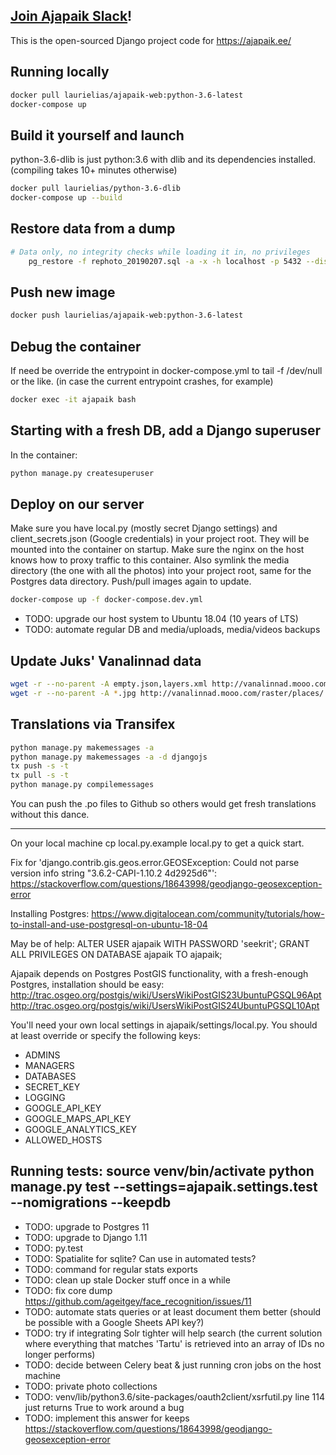 ## [Join Ajapaik Slack](https://join.slack.com/t/ajapaik/shared_invite/enQtNDE4NzkzMDEyOTYwLTQ2Mjc3ZmIwNGJmMjNjNTVjMGRmZDhkZjVlMzdhYjMxZDhkOTVmZTQ2MzFlNjNiYTJhNmY1ZjA0NjJkODg2ZTg)!
This is the open-sourced Django project code for https://ajapaik.ee/

## Running locally
```bash
docker pull laurielias/ajapaik-web:python-3.6-latest
docker-compose up
```

## Build it yourself and launch
python-3.6-dlib is just python:3.6 with dlib and its dependencies installed. (compiling takes 10+ minutes otherwise)
```bash
docker pull laurielias/python-3.6-dlib
docker-compose up --build
```

## Restore data from a dump
```bash
# Data only, no integrity checks while loading it in, no privileges
    pg_restore -f rephoto_20190207.sql -a -x -h localhost -p 5432 --disable-triggers	pg_restore -f rephoto_20190207.sql -a -x -h localhost -p 5432 --disable-triggers
``` 

## Push new image
```bash
docker push laurielias/ajapaik-web:python-3.6-latest
```

## Debug the container
If need be override the entrypoint in docker-compose.yml to tail -f /dev/null or the like. 
(in case the current entrypoint crashes, for example)
```bash
docker exec -it ajapaik bash
```

## Starting with a fresh DB, add a Django superuser
In the container:
```bash
python manage.py createsuperuser
```

## Deploy on our server
Make sure you have local.py (mostly secret Django settings) and client_secrets.json (Google credentials) in your 
project root. They will be mounted into the container on startup. Make sure the nginx on the host knows how to
proxy traffic to this container. Also symlink the media directory (the one with all the photos) into your project root,
same for the Postgres data directory. Push/pull images again to update.
```bash
docker-compose up -f docker-compose.dev.yml
```
- TODO: upgrade our host system to Ubuntu 18.04 (10 years of LTS)
- TODO: automate regular DB and media/uploads, media/videos backups

## Update Juks' Vanalinnad data
```bash
wget -r --no-parent -A empty.json,layers.xml http://vanalinnad.mooo.com/vector/places/
wget -r --no-parent -A *.jpg http://vanalinnad.mooo.com/raster/places/
```

## Translations via Transifex
```bash
python manage.py makemessages -a
python manage.py makemessages -a -d djangojs
tx push -s -t
tx pull -s -t
python manage.py compilemessages
```
You can push the .po files to Github so others would get fresh translations without this dance.

---
On your local machine cp local.py.example local.py to get a quick start.

Fix for 'django.contrib.gis.geos.error.GEOSException: Could not parse version info string "3.6.2-CAPI-1.10.2 4d2925d6"':
https://stackoverflow.com/questions/18643998/geodjango-geosexception-error

Installing Postgres:
https://www.digitalocean.com/community/tutorials/how-to-install-and-use-postgresql-on-ubuntu-18-04

May be of help:
ALTER USER ajapaik WITH PASSWORD 'seekrit';
GRANT ALL PRIVILEGES ON DATABASE ajapaik TO ajapaik;

Ajapaik depends on Postgres PostGIS functionality, with a fresh-enough Postgres, installation should be easy:
http://trac.osgeo.org/postgis/wiki/UsersWikiPostGIS23UbuntuPGSQL96Apt
http://trac.osgeo.org/postgis/wiki/UsersWikiPostGIS24UbuntuPGSQL10Apt


You'll need your own local settings in ajapaik/settings/local.py.
You should at least override or specify the following keys:
<ul>
  <li>ADMINS</li>
  <li>MANAGERS</li>
  <li>DATABASES</li>
  <li>SECRET_KEY</li>
  <li>LOGGING</li>
  <li>GOOGLE_API_KEY</li>
  <li>GOOGLE_MAPS_API_KEY</li>
  <li>GOOGLE_ANALYTICS_KEY</li>
  <li>ALLOWED_HOSTS</li>
</ul>

Running tests:
source venv/bin/activate
python manage.py test --settings=ajapaik.settings.test --nomigrations --keepdb
---

- TODO: upgrade to Postgres 11
- TODO: upgrade to Django 1.11
- TODO: py.test
- TODO: Spatialite for sqlite? Can use in automated tests?
- TODO: command for regular stats exports
- TODO: clean up stale Docker stuff once in a while
- TODO: fix core dump https://github.com/ageitgey/face_recognition/issues/11
- TODO: automate stats queries or at least document them better (should be possible with a Google Sheets API key?)
- TODO: try if integrating Solr tighter will help search (the current solution where everything that matches 'Tartu' is retrieved into an array of IDs no longer performs)
- TODO: decide between Celery beat & just running cron jobs on the host machine
- TODO: private photo collections
- TODO: venv/lib/python3.6/site-packages/oauth2client/xsrfutil.py line 114 just returns True to work around a bug
- TODO: implement this answer for keeps https://stackoverflow.com/questions/18643998/geodjango-geosexception-error
